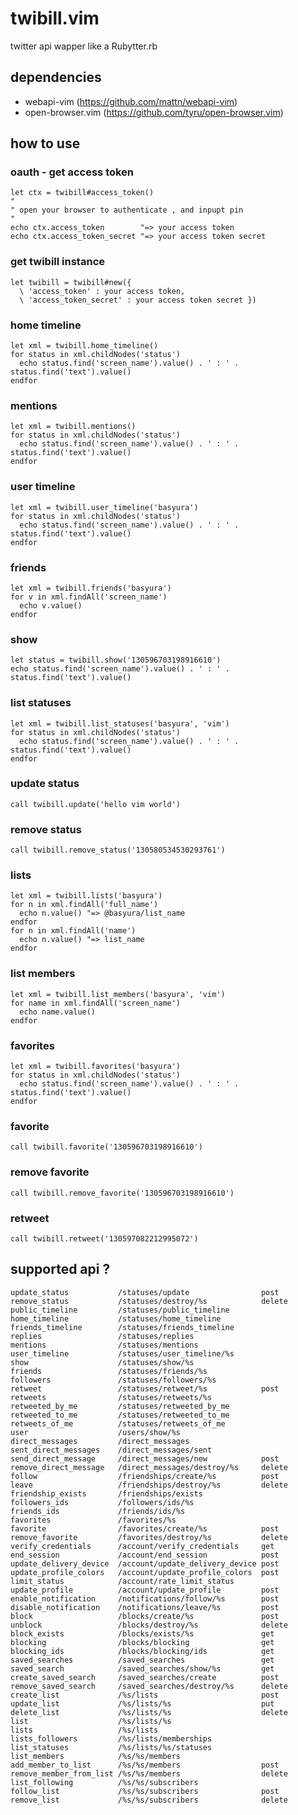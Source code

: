 
twibill.vim
===========

twitter api wapper like a Rubytter.rb

dependencies
------------

  - webapi-vim (https://github.com/mattn/webapi-vim)
  - open-browser.vim (https://github.com/tyru/open-browser.vim)

how to use
----------

### oauth - get access token

    let ctx = twibill#access_token()
    "
    " open your browser to authenticate , and inpupt pin
    "
    echo ctx.access_token        "=> your access token
    echo ctx.access_token_secret "=> your access token secret

### get twibill instance

    let twibill = twibill#new({
      \ 'access_token' : your access token, 
      \ 'access_token_secret' : your access token secret })

### home timeline

    let xml = twibill.home_timeline()
    for status in xml.childNodes('status')
      echo status.find('screen_name').value() . ' : ' . status.find('text').value()
    endfor

### mentions

    let xml = twibill.mentions()
    for status in xml.childNodes('status')
      echo status.find('screen_name').value() . ' : ' . status.find('text').value()
    endfor

### user timeline

    let xml = twibill.user_timeline('basyura')
    for status in xml.childNodes('status')
      echo status.find('screen_name').value() . ' : ' . status.find('text').value()
    endfor

### friends

    let xml = twibill.friends('basyura')
    for v in xml.findAll('screen_name')
      echo v.value()
    endfor

### show

    let status = twibill.show('130596703198916610')
    echo status.find('screen_name').value() . ' : ' . status.find('text').value()

### list statuses

    let xml = twibill.list_statuses('basyura', 'vim')
    for status in xml.childNodes('status')
      echo status.find('screen_name').value() . ' : ' . status.find('text').value()
    endfor

### update status

    call twibill.update('hello vim world')

### remove status

    call twibill.remove_status('130580534530293761')

### lists

    let xml = twibill.lists('basyura')
    for n in xml.findAll('full_name')
      echo n.value() "=> @basyura/list_name
    endfor
    for n in xml.findAll('name')
      echo n.value() "=> list_name
    endfor

### list members

    let xml = twibill.list_members('basyura', 'vim')
    for name in xml.findAll('screen_name')
      echo name.value()
    endfor

### favorites

    let xml = twibill.favorites('basyura')
    for status in xml.childNodes('status')
      echo status.find('screen_name').value() . ' : ' . status.find('text').value()
    endfor

### favorite

    call twibill.favorite('130596703198916610')

### remove favorite

    call twibill.remove_favorite('130596703198916610')

### retweet

    call twibill.retweet('130597082212995072')

supported api ?
---------------

    update_status           /statuses/update                post
    remove_status           /statuses/destroy/%s            delete
    public_timeline         /statuses/public_timeline
    home_timeline           /statuses/home_timeline
    friends_timeline        /statuses/friends_timeline
    replies                 /statuses/replies
    mentions                /statuses/mentions
    user_timeline           /statuses/user_timeline/%s
    show                    /statuses/show/%s
    friends                 /statuses/friends/%s
    followers               /statuses/followers/%s
    retweet                 /statuses/retweet/%s            post
    retweets                /statuses/retweets/%s
    retweeted_by_me         /statuses/retweeted_by_me
    retweeted_to_me         /statuses/retweeted_to_me
    retweets_of_me          /statuses/retweets_of_me
    user                    /users/show/%s
    direct_messages         /direct_messages
    sent_direct_messages    /direct_messages/sent
    send_direct_message     /direct_messages/new            post
    remove_direct_message   /direct_messages/destroy/%s     delete
    follow                  /friendships/create/%s          post
    leave                   /friendships/destroy/%s         delete
    friendship_exists       /friendships/exists
    followers_ids           /followers/ids/%s
    friends_ids             /friends/ids/%s
    favorites               /favorites/%s
    favorite                /favorites/create/%s            post
    remove_favorite         /favorites/destroy/%s           delete
    verify_credentials      /account/verify_credentials     get
    end_session             /account/end_session            post
    update_delivery_device  /account/update_delivery_device post
    update_profile_colors   /account/update_profile_colors  post
    limit_status            /account/rate_limit_status
    update_profile          /account/update_profile         post
    enable_notification     /notifications/follow/%s        post
    disable_notification    /notifications/leave/%s         post
    block                   /blocks/create/%s               post
    unblock                 /blocks/destroy/%s              delete
    block_exists            /blocks/exists/%s               get
    blocking                /blocks/blocking                get
    blocking_ids            /blocks/blocking/ids            get
    saved_searches          /saved_searches                 get
    saved_search            /saved_searches/show/%s         get
    create_saved_search     /saved_searches/create          post
    remove_saved_search     /saved_searches/destroy/%s      delete
    create_list             /%s/lists                       post
    update_list             /%s/lists/%s                    put
    delete_list             /%s/lists/%s                    delete
    list                    /%s/lists/%s
    lists                   /%s/lists
    lists_followers         /%s/lists/memberships
    list_statuses           /%s/lists/%s/statuses
    list_members            /%s/%s/members
    add_member_to_list      /%s/%s/members                  post
    remove_member_from_list /%s/%s/members                  delete
    list_following          /%s/%s/subscribers
    follow_list             /%s/%s/subscribers              post
    remove_list             /%s/%s/subscribers              delete

